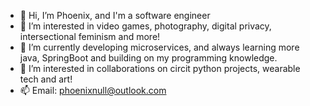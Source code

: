 
- 👋 Hi, I’m Phoenix, and I'm a software engineer
- 👀 I’m interested in video games, photography, digital privacy, intersectional feminism and more!
- 🌱 I’m currently developing microservices, and always learning more java, SpringBoot and building on my programming knowledge.
- 💞️ I’m interested in collaborations on circit python projects, wearable tech and art!
- 📫 Email: phoenixnull@outlook.com

<!---
NullPhe/NullPhe is a ✨ special ✨ repository because its `README.md` (this file) appears on your GitHub profile.
You can click the Preview link to take a look at your changes.
--->
